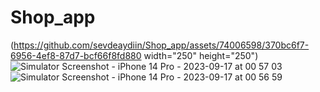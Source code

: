# Shop_app

(https://github.com/sevdeaydiin/Shop_app/assets/74006598/370bc6f7-6956-4ef8-87d7-bcf66f8fd880 width="250" height="250") 
![Simulator Screenshot - iPhone 14 Pro - 2023-09-17 at 00 57 03](https://github.com/sevdeaydiin/Shop_app/assets/74006598/8b581f1c-5bdc-4221-aa02-282cb0cdac62) 
![Simulator Screenshot - iPhone 14 Pro - 2023-09-17 at 00 56 59](https://github.com/sevdeaydiin/Shop_app/assets/74006598/c98a9ad6-8763-4bee-a655-97213909b9b9)
